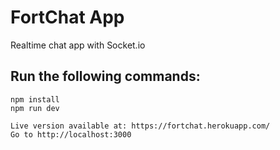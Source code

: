 # FortChat App
Realtime chat app with Socket.io
## Run the following commands:
```
npm install
npm run dev

Live version available at: https://fortchat.herokuapp.com/
Go to http://localhost:3000
```

